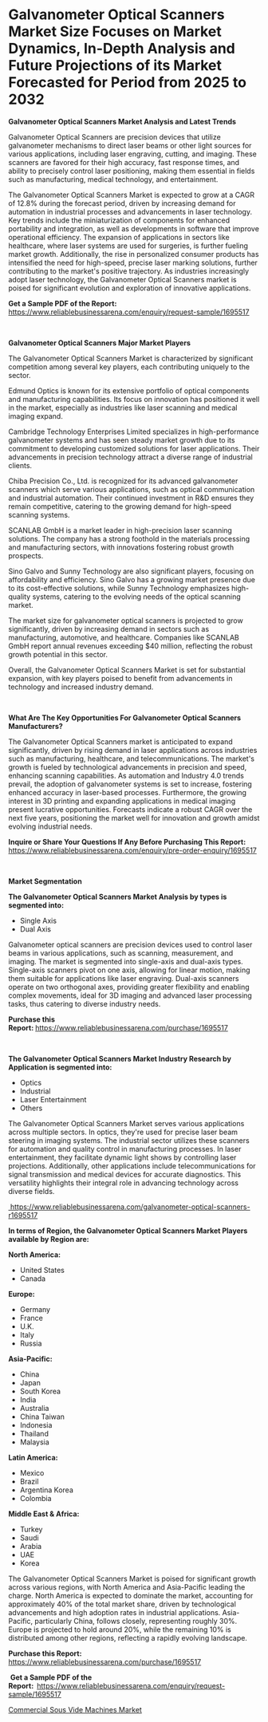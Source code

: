 <p><h1>Galvanometer Optical Scanners Market Size Focuses on Market Dynamics, In-Depth Analysis and Future Projections of its Market Forecasted for Period from 2025 to 2032</h1></p><p><strong>Galvanometer Optical Scanners Market Analysis and Latest Trends</strong></p>
<p><p>Galvanometer Optical Scanners are precision devices that utilize galvanometer mechanisms to direct laser beams or other light sources for various applications, including laser engraving, cutting, and imaging. These scanners are favored for their high accuracy, fast response times, and ability to precisely control laser positioning, making them essential in fields such as manufacturing, medical technology, and entertainment.</p><p>The Galvanometer Optical Scanners Market is expected to grow at a CAGR of 12.8% during the forecast period, driven by increasing demand for automation in industrial processes and advancements in laser technology. Key trends include the miniaturization of components for enhanced portability and integration, as well as developments in software that improve operational efficiency. The expansion of applications in sectors like healthcare, where laser systems are used for surgeries, is further fueling market growth. Additionally, the rise in personalized consumer products has intensified the need for high-speed, precise laser marking solutions, further contributing to the market's positive trajectory. As industries increasingly adopt laser technology, the Galvanometer Optical Scanners market is poised for significant evolution and exploration of innovative applications.</p></p>
<p><strong>Get a Sample PDF of the Report:&nbsp;</strong> <a href="https://www.reliablebusinessarena.com/enquiry/request-sample/1695517?utm_campaign=3535&utm_medium=2&utm_source=Github&utm_content=ia&utm_term=27032025&utm_id=galvanometer-optical-scanners">https://www.reliablebusinessarena.com/enquiry/request-sample/1695517</a></p>
<p>&nbsp;</p>
<p><strong>Galvanometer Optical Scanners Major Market Players</strong></p>
<p><p>The Galvanometer Optical Scanners Market is characterized by significant competition among several key players, each contributing uniquely to the sector. </p><p>Edmund Optics is known for its extensive portfolio of optical components and manufacturing capabilities. Its focus on innovation has positioned it well in the market, especially as industries like laser scanning and medical imaging expand. </p><p>Cambridge Technology Enterprises Limited specializes in high-performance galvanometer systems and has seen steady market growth due to its commitment to developing customized solutions for laser applications. Their advancements in precision technology attract a diverse range of industrial clients.</p><p>Chiba Precision Co., Ltd. is recognized for its advanced galvanometer scanners which serve various applications, such as optical communication and industrial automation. Their continued investment in R&D ensures they remain competitive, catering to the growing demand for high-speed scanning systems.</p><p>SCANLAB GmbH is a market leader in high-precision laser scanning solutions. The company has a strong foothold in the materials processing and manufacturing sectors, with innovations fostering robust growth prospects.</p><p>Sino Galvo and Sunny Technology are also significant players, focusing on affordability and efficiency. Sino Galvo has a growing market presence due to its cost-effective solutions, while Sunny Technology emphasizes high-quality systems, catering to the evolving needs of the optical scanning market.</p><p>The market size for galvanometer optical scanners is projected to grow significantly, driven by increasing demand in sectors such as manufacturing, automotive, and healthcare. Companies like SCANLAB GmbH report annual revenues exceeding $40 million, reflecting the robust growth potential in this sector.</p><p>Overall, the Galvanometer Optical Scanners Market is set for substantial expansion, with key players poised to benefit from advancements in technology and increased industry demand.</p></p>
<p>&nbsp;</p>
<p><strong>What Are The Key Opportunities For Galvanometer Optical Scanners Manufacturers?</strong></p>
<p><p>The Galvanometer Optical Scanners market is anticipated to expand significantly, driven by rising demand in laser applications across industries such as manufacturing, healthcare, and telecommunications. The market's growth is fueled by technological advancements in precision and speed, enhancing scanning capabilities. As automation and Industry 4.0 trends prevail, the adoption of galvanometer systems is set to increase, fostering enhanced accuracy in laser-based processes. Furthermore, the growing interest in 3D printing and expanding applications in medical imaging present lucrative opportunities. Forecasts indicate a robust CAGR over the next five years, positioning the market well for innovation and growth amidst evolving industrial needs.</p></p>
<p><strong>Inquire or Share Your Questions If Any Before Purchasing This Report:</strong> <a href="https://www.reliablebusinessarena.com/enquiry/pre-order-enquiry/1695517?utm_campaign=3535&utm_medium=2&utm_source=Github&utm_content=ia&utm_term=27032025&utm_id=galvanometer-optical-scanners">https://www.reliablebusinessarena.com/enquiry/pre-order-enquiry/1695517</a></p>
<p>&nbsp;</p>
<p><strong>Market Segmentation</strong></p>
<p><strong>The Galvanometer Optical Scanners Market Analysis by types is segmented into:</strong></p>
<p><ul><li>Single Axis</li><li>Dual Axis</li></ul></p>
<p><p>Galvanometer optical scanners are precision devices used to control laser beams in various applications, such as scanning, measurement, and imaging. The market is segmented into single-axis and dual-axis types. Single-axis scanners pivot on one axis, allowing for linear motion, making them suitable for applications like laser engraving. Dual-axis scanners operate on two orthogonal axes, providing greater flexibility and enabling complex movements, ideal for 3D imaging and advanced laser processing tasks, thus catering to diverse industry needs.</p></p>
<p><strong>Purchase this Report:&nbsp;</strong><a href="https://www.reliablebusinessarena.com/purchase/1695517?utm_campaign=3535&utm_medium=2&utm_source=Github&utm_content=ia&utm_term=27032025&utm_id=galvanometer-optical-scanners">https://www.reliablebusinessarena.com/purchase/1695517</a></p>
<p>&nbsp;</p>
<p><strong>The Galvanometer Optical Scanners Market Industry Research by Application is segmented into:</strong></p>
<p><ul><li>Optics</li><li>Industrial</li><li>Laser Entertainment</li><li>Others</li></ul></p>
<p><p>The Galvanometer Optical Scanners Market serves various applications across multiple sectors. In optics, they're used for precise laser beam steering in imaging systems. The industrial sector utilizes these scanners for automation and quality control in manufacturing processes. In laser entertainment, they facilitate dynamic light shows by controlling laser projections. Additionally, other applications include telecommunications for signal transmission and medical devices for accurate diagnostics. This versatility highlights their integral role in advancing technology across diverse fields.</p></p>
<p><a href="https://www.reliablebusinessarena.com/galvanometer-optical-scanners-r1695517?utm_campaign=3535&utm_medium=2&utm_source=Github&utm_content=ia&utm_term=27032025&utm_id=galvanometer-optical-scanners">&nbsp;https://www.reliablebusinessarena.com/galvanometer-optical-scanners-r1695517</a></p>
<p><strong>In terms of Region, the Galvanometer Optical Scanners Market Players available by Region are:</strong></p>
<p>
    <p> <strong> North America: </strong>
        <ul>
            <li>United States</li>
            <li>Canada</li>
        </ul>
        </p> 
    <p> <strong> Europe: </strong>
        <ul>
            <li>Germany</li>
            <li>France</li>
            <li>U.K.</li>
            <li>Italy</li>
            <li>Russia</li>
        </ul>
        </p> 
    <p> <strong> Asia-Pacific: </strong>
        <ul>
            <li>China</li>
            <li>Japan</li>
            <li>South Korea</li>
            <li>India</li>
            <li>Australia</li>
            <li>China Taiwan</li>
            <li>Indonesia</li>
            <li>Thailand</li>
            <li>Malaysia</li>
        </ul>
        </p> 
    <p> <strong> Latin America: </strong>
        <ul>
            <li>Mexico</li>
            <li>Brazil</li>
            <li>Argentina Korea</li>
            <li>Colombia</li>
        </ul>
        </p> 
    <p> <strong> Middle East & Africa: </strong>
        <ul>
            <li>Turkey</li>
            <li>Saudi</li>
            <li>Arabia</li>
            <li>UAE</li>
            <li>Korea</li>
        </ul>
    </p>
    </p>
<p><p>The Galvanometer Optical Scanners Market is poised for significant growth across various regions, with North America and Asia-Pacific leading the charge. North America is expected to dominate the market, accounting for approximately 40% of the total market share, driven by technological advancements and high adoption rates in industrial applications. Asia-Pacific, particularly China, follows closely, representing roughly 30%. Europe is projected to hold around 20%, while the remaining 10% is distributed among other regions, reflecting a rapidly evolving landscape.</p></p>
<p><strong>Purchase this Report: </strong><a href="https://www.reliablebusinessarena.com/purchase/1695517?utm_campaign=3535&utm_medium=2&utm_source=Github&utm_content=ia&utm_term=27032025&utm_id=galvanometer-optical-scanners">https://www.reliablebusinessarena.com/purchase/1695517</a></p>
<p>&nbsp;<strong>Get a Sample PDF of the Report:&nbsp;&nbsp;</strong><a href="https://www.reliablebusinessarena.com/enquiry/request-sample/1695517?utm_campaign=3535&utm_medium=2&utm_source=Github&utm_content=ia&utm_term=27032025&utm_id=galvanometer-optical-scanners">https://www.reliablebusinessarena.com/enquiry/request-sample/1695517</a></p>
<p><strong></strong></p>
<p><p><a href="https://github.com/kryshaprilbb/Market-Research-Report-List-1/blob/main/commercial-sous-vide-machines-market.md?utm_campaign=3535&utm_medium=2&utm_source=Github&utm_content=ia&utm_term=27032025&utm_id=galvanometer-optical-scanners">Commercial Sous Vide Machines Market</a></p></p>